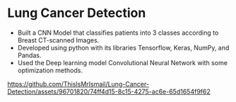 # Lung Cancer Detection
<ul>
<li>Built a CNN Model that classifies patients into 3 classes according to Breast CT-scanned Images.</li>
<li>Developed using python with its libraries Tensorflow, Keras, NumPy, and Pandas.</li>
<li>Used the Deep learning model Convolutional Neural Network with some optimization methods.</li>
</ul>

https://github.com/ThisIsMrIsmail/Lung-Cancer-Detection/assets/96701820/74ff4d15-8c15-4275-ac6e-65d1654f9f62
